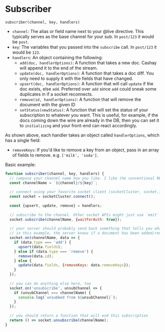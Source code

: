 # Subscriber

```
subscriber(channel, key, handlers)
```

- `channel`: The alias or field name next to your @live directive. 
This typically serves as the base channel for your sub. In `post/123` it would be `post`.
- `key`: The variables that you passed into the `subscribe` call. In `post/123` it would be `123`. 
- `handlers`: An object containing the following:
  - `add(doc, handlerOptions)`: A function that takes a new doc. Cashay will append it to the end of the stream.
  - `update(doc, handlerOptions)`: A function that takes a doc diff. 
 You only need to supply it with the fields that have changed.
  - `upsert(doc, handlerOptions)`: A function that will call `update` if the doc exists, else `add`.
 Preferred over `add` since `add` could sneak some duplicates in if a socket reconnects.
  - `remove(id, handlerOptions)`: A function that will remove the document with the given ID
  - `setStatus(newStatus)`: A function that will set the status of your subscription to whatever you want.
  This is useful, for example, if the docs coming down the wire are already in the DB, then you can set it to
  `initializing` and your front-end can react accordingly.

As shown above, each handler takes an object called `handlerOptions`, which has a single field: 
- `removeKeys`: If you'd like to remove a key from an object, pass in an array of fields to remove.
e.g. `['milk', 'soda']`.

Basic example:
```js
function subscriber(channel, key, handlers) {
  // compose your channel name how you like. I like the conventional REST-ish slash delimiter (eg `comments/123`)
  const channelName = `${channel}/${key}`;
  
  // connect using your favorite socket client (socketCluster, socket.io, sockJS, ws)
  const socket = socketCluster.connect();
  
  const {upsert, update, remove} = handlers;
  
  // subscribe to the channel. Other socket APIs might just use `emit`
  socket.subscribe(channelName, {waitForAuth: true});
  
  // your server should probably send back something that tells you what to do with the data
  // in this example, the server knows if a document has been added/removed/changed in the database
  socket.on(channelName, data => {
    if (data.type === 'add') {
      upsert(data.fields);
    } else if (data.type === 'remove') {
      remove(data.id);
    } else {
      update(data.fields, {removeKeys: data.removeKeys});
    }
  });
  
  // you can do anything else here, too
  socket.on('unsubscribe', unsubChannel => {
    if (unsubChannel === channelName) {
      console.log(`unsubbed from ${unsubChannel}`);
    }
  });
  
  // you should return a function that will end this subscription
  return () => socket.unsubscribe(channelName);
}
```
